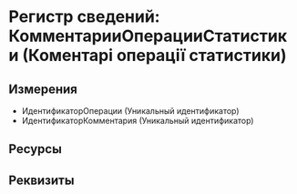 ﻿# Регистр сведений: КомментарииОперацииСтатистики (Коментарі операції статистики)

## Измерения

- ИдентификаторОперации (Уникальный идентификатор)
- ИдентификаторКомментария (Уникальный идентификатор)

## Ресурсы


## Реквизиты


